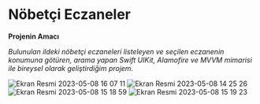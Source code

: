 # Nöbetçi Eczaneler

**Projenin Amacı** <br/>

*Bulunulan ildeki nöbetçi eczaneleri listeleyen ve seçilen eczanenin konumuna götüren, arama yapan Swift UIKit, Alamofire ve MVVM mimarisi ile bireysel olarak geliştirdiğim projem.*<br/>


![Ekran Resmi 2023-05-08 16 07 11](https://user-images.githubusercontent.com/43310723/236832107-7ba3f15a-1bb4-4342-a065-af2b6520d951.png)
![Ekran Resmi 2023-05-08 14 25 26](https://user-images.githubusercontent.com/43310723/236826245-f695d36a-63ef-43cd-983e-b853025bcc43.png)
![Ekran Resmi 2023-05-08 15 18 59](https://user-images.githubusercontent.com/43310723/236824957-f761a2ba-0ba0-4750-b8d5-dd66c3d40872.png)
![Ekran Resmi 2023-05-08 15 19 23](https://user-images.githubusercontent.com/43310723/236824994-5a16275c-2b0c-4b81-b783-9fb2e5ebb194.png)

